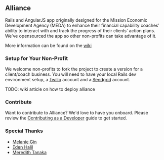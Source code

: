 ## Alliance

Rails and AngularJS app originally designed for the Mission Economic Development Agency (MEDA) to enhance their financial capability coaches' ability to interact with and track the progress of their clients' action plans. We've opensourced the app so other non-profits can take advantage of it.

More information can be found on the [wiki](https://github.com/brit200313/alliance/wiki)

### Setup for Your Non-Profit

We welcome non-profits to fork the project to create a version for a client/coach business. You will need to have your local Rails dev environment setup, a [Twilio](www.twilio.org) account and a [Sendgrid](www.sendgrid.com) account.

TODO: wiki article on how to deploy alliance

### Contribute

Want to contribute to Alliance? We'd love to have you onboard. Please review the [Contributing as a Developer](https://github.com/brit200313/alliance/wiki/Contributing-as-a-Developer) guide to get started.

### Special Thanks

- [Melanie Gin](https://github.com/onelovelyname)
- [Eden Halil](https://github.com/eden1991)
- [Meredith Tanaka](https://github.com/mlttanaka)

